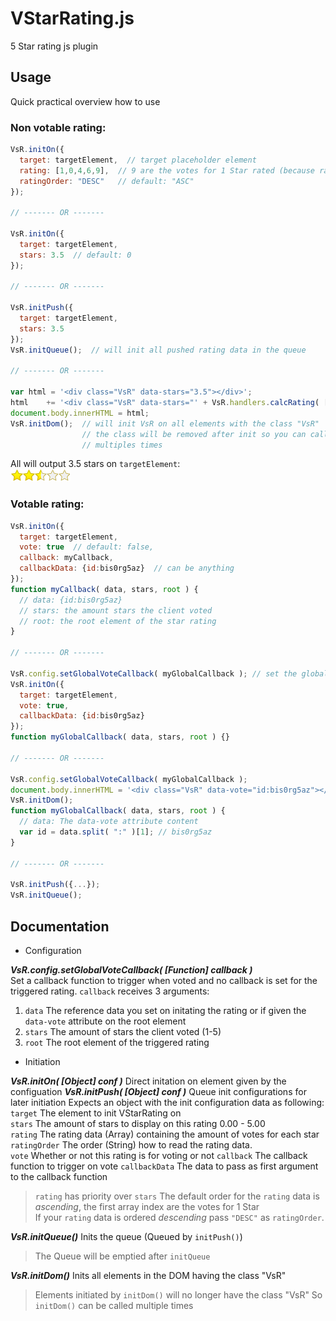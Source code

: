 # VStarRating.js

5 Star rating js plugin

## Usage
  
  Quick practical overview how to use
  
### Non votable rating:
```js
VsR.initOn({
  target: targetElement,  // target placeholder element
  rating: [1,0,4,6,9],  // 9 are the votes for 1 Star rated (because ratingOrder is set to "DESC")
  ratingOrder: "DESC"   // default: "ASC"
});

// ------- OR -------

VsR.initOn({
  target: targetElement,
  stars: 3.5  // default: 0
});

// ------- OR -------

VsR.initPush({
  target: targetElement,
  stars: 3.5
});
VsR.initQueue();  // will init all pushed rating data in the queue

// ------- OR -------

var html = '<div class="VsR" data-stars="3.5"></div>';
html    += '<div class="VsR" data-stars="' + VsR.handlers.calcRating( [1,0,4,6,9] ) + '"></div>';
document.body.innerHTML = html;
VsR.initDom();  // will init VsR on all elements with the class "VsR"
                // the class will be removed after init so you can call VsR.initDom()
                // multiples times
```
All will output 3.5 stars on `targetElement`:  
![3.5 stars](https://raw.githubusercontent.com/SchwSimon/VStarRating.js/master/md/3.5stars.png "3.5 stars rated")

### Votable rating:
```js
VsR.initOn({
  target: targetElement,
  vote: true  // default: false,
  callback: myCallback,
  callbackData: {id:bis0rg5az}  // can be anything
});
function myCallback( data, stars, root ) {
  // data: {id:bis0rg5az}
  // stars: the amount stars the client voted
  // root: the root element of the star rating
}

// ------- OR -------

VsR.config.setGlobalVoteCallback( myGlobalCallback ); // set the global vote callback
VsR.initOn({
  target: targetElement,
  vote: true,
  callbackData: {id:bis0rg5az}
});
function myGlobalCallback( data, stars, root ) {}

// ------- OR -------

VsR.config.setGlobalVoteCallback( myGlobalCallback );
document.body.innerHTML = '<div class="VsR" data-vote="id:bis0rg5az"></div>';
VsR.initDom();
function myGlobalCallback( data, stars, root ) {
  // data: The data-vote attribute content
  var id = data.split( ":" )[1]; // bis0rg5az
}

// ------- OR -------

VsR.initPush({...});
VsR.initQueue(); 

```

## Documentation

- Configuration

**_VsR.config.setGlobalVoteCallback( [Function] callback )_**  
Set a callback function to trigger when voted and no callback is set for the triggered rating.
`callback` receives 3 arguments:  
1. `data` The reference data you set on initating the rating or if given the `data-vote` attribute on the root element  
2. `stars` The amount of stars the client voted (1-5)  
3. `root` The root element of the triggered rating  

- Initiation

**_VsR.initOn( [Object] conf )_**   Direct initation on element given by the configuation
**_VsR.initPush( [Object] conf )_** Queue init configurations for later initiation
Expects an object with the init configuration data as following:  
`target` The element to init VStarRating on  
`stars` The amount of stars to display on this rating 0.00 - 5.00  
`rating` The rating data (Array) containing the amount of votes for each star  
`ratingOrder` The order (String) how to read the rating data.  
`vote` Whether or not this rating is for voting or not
`callback` The callback function to trigger on vote
`callbackData` The data to pass as first argument to the callback function

> `rating` has priority over `stars` 
> The default order for the `rating` data is *ascending*, the first array index are the votes for 1 Star  
> If your `rating` data is ordered *descending* pass `"DESC"` as `ratingOrder`.

**_VsR.initQueue()_**  Inits the queue (Queued by `initPush()`)
> The Queue will be emptied after `initQueue`

**_VsR.initDom()_** Inits all elements in the DOM having the class "VsR"
> Elements initiated by `initDom()` will no longer have the class "VsR"
> So `initDom()` can be called multiple times


